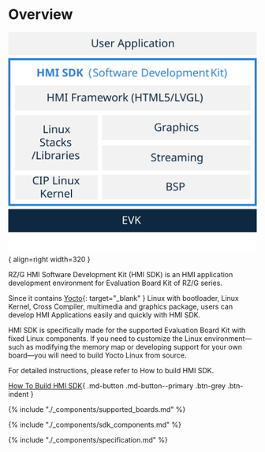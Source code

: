 # Overview

![](images/hmi-sdk.svg){ align=right width=320 }

RZ/G HMI Software Development Kit (HMI SDK) is an HMI application development
environment for Evaluation Board Kit of RZ/G series.

Since it contains [Yocto](https://www.yoctoproject.org/){: target="_blank" } Linux with bootloader,
Linux Kernel, Cross Compiler, multimedia and graphics package, users can
develop HMI Applications easily and quickly with HMI SDK.

HMI SDK is specifically made for the supported Evaluation Board Kit with fixed Linux components.
If you need to customize the Linux environment—such as modifying the memory map or developing support for your own board—you will need to build Yocto Linux from source.

For detailed instructions, please refer to How to build HMI SDK.

[How To Build HMI SDK](../how_to_build_hmi_sdk/index.md){ .md-button .md-button--primary .btn-grey .btn-indent }

{% include "./_components/supported_boards.md" %}

{% include "./_components/sdk_components.md" %}

{% include "./_components/specification.md" %}

